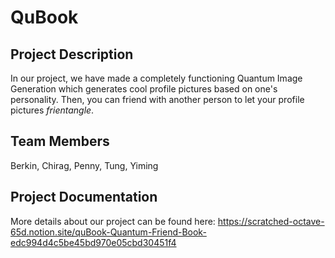 # QuBook

## Project Description
In our project, we have made a completely functioning Quantum Image Generation which generates cool profile pictures based on one's personality. Then, you can friend with another person to let your profile pictures _frientangle_.

## Team Members
Berkin, Chirag, Penny, Tung, Yiming

## Project Documentation
More details about our project can be found here: https://scratched-octave-65d.notion.site/quBook-Quantum-Friend-Book-edc994d4c5be45bd970e05cbd30451f4

